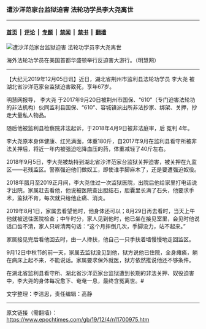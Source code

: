 ### 遭沙洋范家台监狱迫害 法轮功学员李大尧离世

---

#### [首页](../../../..?n11700975) &nbsp;|&nbsp; [评论](../../../../../epoch-comment?n11700975) &nbsp;|&nbsp; [专题](../../../../../epoch-special?n11700975) &nbsp;|&nbsp; [禁闻](../../../../../epoch-news?n11700975) &nbsp;|&nbsp; [禁书](../../../../../books?n11700975) &nbsp;|&nbsp; [翻墙](https://github.com/gfw-breaker/nogfw/blob/master/README.md?n11700975)


<div><img alt="遭沙洋范家台监狱迫害 法轮功学员李大尧离世" class="attachment-djy_600_400 size-djy_600_400 wp-post-image" src="https://i.epochtimes.com/assets/uploads/2019/12/3374.jpg"/>
<div class="caption">
 <p>
  海外法轮功学员在美国首都华盛顿举行反迫害大游行。（明慧网）
 </p>
</div></div><hr/><div class="post_content" id="artbody" itemprop="articleBody">
 <!-- article content begin -->
 <p>
  【大纪元2019年12月05日讯】近日，湖北省荆州市监利县法轮功学员
  <ok href="https://www.epochtimes.com/gb/tag/%E6%9D%8E%E5%A4%A7%E5%B0%A7.html">
   李大尧
  </ok>
  被湖北省沙洋范家台监狱迫害致死，享年67岁。
 </p>
 <p>
  明慧网报导，
  <ok href="https://www.epochtimes.com/gb/tag/%E6%9D%8E%E5%A4%A7%E5%B0%A7.html">
   李大尧
  </ok>
  于2017年9月20日被荆州市国保、“610”（专门迫害法轮功的非法机构）伙同监利县国保、“610”、容城镇派出所非法抄家、绑架、关押，抄走大量私人物品。
 </p>
 <p>
  随后他被监利县检察院非法起诉，于2018年4月9日被非法庭审，后
  <ok href="https://www.epochtimes.com/gb/tag/%E5%86%A4%E5%88%A4.html">
   冤判
  </ok>
  4年。
 </p>
 <p>
  李大尧原本身体健康、红光满面，体重180斤，自2017年9月在监利县看守所被非法关押后，将近一年内被强迫吃降血压的药，体重减轻了40斤左右。
 </p>
 <p>
  2018年9月5日，李大尧被劫持到湖北省沙洋范家台监狱关押迫害，被关押在九监区——老残监区。警察强迫他们做奴工，即使谁手脚麻木了，还是要遭强迫奴役。
 </p>
 <p>
  2018年腊月至2019正月间，李大尧住过一次监狱医院，出院后他给家里打电话说才出院。家属赶去看他，他说被医院查出胆结石，胆囊里长满了石头，他要求手术，监狱不肯，每次就只给他止痛、消炎。
 </p>
 <p>
  2019年8月1日，家属去看望他时，他身体还可以；8月29日再去看时，当天上午他就被送往医院检查；中午时分，家人见到他时，他已坐在接见室里，会见时他说话口齿不清，家人只听清两句话：“这个月摔倒几次，手脚没力，站不起来。”
 </p>
 <p>
  家属接见完后看他回去时，由一人搀扶，他自己一只手扶着墙慢慢地走回监区。
 </p>
 <p>
  9月12日中秋节的前一天，家属去监狱没见到他，狱方说他已住院，全身瘫痪，躺在病床上起不来，不能说话。家属要求保外就医，狱方依然推说他还不够条件。
 </p>
 <p>
  在湖北省监利县看守所、湖北省沙洋范家台监狱遭到长期的非法关押、奴役迫害中，李大尧的身体每况愈下、奄奄一息，最终含冤离世。#
 </p>
 <p>
  文字整理：李洁思，责任编辑：高静
 </p>
 <!-- article content end -->
 <div id="below_article_ad">
 </div>
</div>


---

原文链接（需翻墙）：https://www.epochtimes.com/gb/19/12/4/n11700975.htm